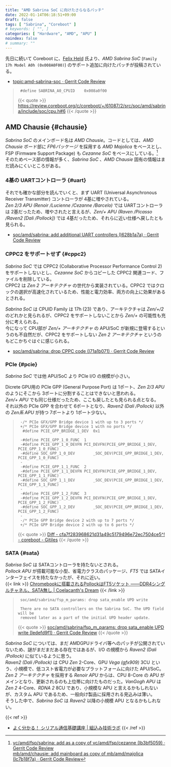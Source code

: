 ```yaml
---
title: "AMD Sabrina SoC に向けたさらなるパッチ"
date: 2022-01-14T06:18:51+09:00
draft: false
tags: [ "Sabrina", "Coreboot" ]
# keywords: [ "", ]
categories: [ "Hardware", "AMD", "APU" ]
noindex: false
# summary: ""
---
```


先日に続いて Coreboot に、[Felix Held](https://github.com/felixheld) 氏より、*AMD Sabrina SoC* (`Family 17h Model A0h (0x008A0F00)`) のサポート追加に向けたパッチが投稿されている。  

 * [topic:amd-sabrina-soc · Gerrit Code Review](https://review.coreboot.org/q/topic:amd-sabrina-soc)
 > 		#define SABRINA_A0_CPUID	0x008a0f00
 >
 > {{< quote >}} <https://review.coreboot.org/c/coreboot/+/61087/2/src/soc/amd/sabrina/include/soc/cpu.h#6> {{< /quote >}}

## AMD Chausie {#chausie}

*Sabrina SoC* のメインボード名は *AMD Chausie*。コードとしては、*AMD Chausie* ボード部に *FP6パッケージ* を採用する *AMD Majolica* をベースとし、FSP (Firmware Support Package) も *Cezanne SoC* をベースにしている。[^copy-from]  
そのためベース部の情報が多く、*Sabrina SoC* 、*AMD Chausie* 固有の情報はまだ読みにくいところがある。  

[^copy-from]: [vc/amd/fsp/sabrina: add as a copy of vc/amd/fsp/cezanne (Ib3bf5059) · Gerrit Code Review](https://review.coreboot.org/c/coreboot/+/61076) <br> [mb/amd/chausie: add mainboard as copy of mb/amd/majolica (Ic7b18f7a) · Gerrit Code Review](https://review.coreboot.org/c/coreboot/+/61079/3)

### 4基の UARTコントローラ {#uart}

それでも確かな部分を読んでいくと、まず UART (Universal Asynchronous Receiver Transmitter) コントローラが 4基に増やされている。  
*Zen 2/3 APU (Renoir /Lucienne /Cezanne /Barcelo)* では UARTコントローラは 2基だったため、増やされたと言えるが、*Zen/+ APU (Raven /Picasso /Raven2 [Dali /Pollock])* では 4基だったため、それらに近い仕様へ戻したとも見られる。  

* [soc/amd/sabrina: add additional UART controllers (I628b1a7a) · Gerrit Code Review](https://review.coreboot.org/c/coreboot/+/61086/3)

### CPPC2 をサポートせず {#cppc2}
*Sabrina SoC* では CPPC2 (Collaborative Processor Performance Control 2) をサポートしないとし、*Cezanne SoC* からコピーした CPPC2 関連コード、ファイルを削除している。  
CPPC2 は *Zen 2 アーキテクチャ* の世代から実装されている。CPPC2 ではクロックの選択が高速化されているため、性能と電力効率、両方の向上に効果があるとされる。  

*Sabrina SoC* は CPUID Family は 17h (23) であり、アーキテクチャは *Zen/+/2* のどれかと見られるが、CPPC2 をサポートしないことから *Zen/+* の可能性も充分に考えられる。  
今になって CPU部が *Zen/+ アーキテクチャ* の APU/SoC が新規に登場するというのも不自然だが、CPPC2 をサポートしない *Zen 2 アーキテクチャ* というのもどこかちぐはぐに感じられる。  

 * [soc/amd/sabrina: drop CPPC code (I71a1b071) · Gerrit Code Review](https://review.coreboot.org/c/coreboot/+/61096)

### PCIe {#pcie}
*Sabrina SoC* では他 APU/SoC より PCIe I/O の規模が小さい。  

Dicrete GPU用の PCIe GPP (General Purpose Port) は 1ポート、*Zen 2/3 APU* のようにそこから 3ポートに分割することはできないと思われる。  
*Zen/+ APU* でも同じ仕様だったため、ここも戻したとも見られる点となる。  
それ以外の PCIe GPP を合わせて 6ポートとなり、*Raven2 (Dali /Pollock)* 以外の *Zen系 APU* が持つ 7ポートより 1ポート少ない。  

 > 		-/* PCIe GFX/GPP Bridge device 1 with up to 3 ports */
 > 		+/* PCIe GFX/GPP Bridge device 1 with no ports */
 > 		 #define PCIE_GPP_BRIDGE_1_DEV	0x1
 > 		 
 > 		-#define PCIE_GPP_1_0_FUNC	1
 > 		-#define PCIE_GPP_1_0_DEVFN	PCI_DEVFN(PCIE_GPP_BRIDGE_1_DEV, PCIE_GPP_1_0_FUNC)
 > 		-#define SOC_GPP_1_0_DEV		_SOC_DEV(PCIE_GPP_BRIDGE_1_DEV, PCIE_GPP_1_0_FUNC)
 > 		-
 > 		-#define PCIE_GPP_1_1_FUNC	2
 > 		-#define PCIE_GPP_1_1_DEVFN	PCI_DEVFN(PCIE_GPP_BRIDGE_1_DEV, PCIE_GPP_1_1_FUNC)
 > 		-#define SOC_GPP_1_1_DEV		_SOC_DEV(PCIE_GPP_BRIDGE_1_DEV, PCIE_GPP_1_1_FUNC)
 > 		-
 > 		-#define PCIE_GPP_1_2_FUNC	3
 > 		-#define PCIE_GPP_1_2_DEVFN	PCI_DEVFN(PCIE_GPP_BRIDGE_1_DEV, PCIE_GPP_1_2_FUNC)
 > 		-#define SOC_GPP_1_2_DEV		_SOC_DEV(PCIE_GPP_BRIDGE_1_DEV, PCIE_GPP_1_2_FUNC)
 > 		-
 > 		-/* PCIe GPP Bridge device 2 with up to 7 ports */
 > 		+/* PCIe GPP Bridge device 2 with up to 6 ports */
 >
 > {{< quote >}} [Diff - cfa7f283968621d31a49c5179496e72ec7504ce5^! - coreboot - Gitiles](https://review.coreboot.org/plugins/gitiles/coreboot/+/cfa7f283968621d31a49c5179496e72ec7504ce5%5E%21/#F0) {{< /quote >}}

### SATA {#sata}
*Sabrisa SoC* は SATAコントローラを持たないとされる。  
*Pollock APU* が搭載可能な小型、省電力クラスのパッケージ、*FT5* では SATAインターフェイスを持たなかったが、それに近い。  
{{< link >}} [Chromebookに搭載されるPollockはFT5ソケット ――DDR4シングルチャネル、SATA無し | Coelacanth's Dream](/posts/2020/02/12/amd-pollock-ft5/) {{< /link >}}

 > 		soc/amd/sabrina/fsp_m_params: drop sata_enable UPD write
 > 		
 > 		There are no SATA controllers on the Sabrina SoC. The UPD field will be
 > 		removed later as a part of the initial UPD header update.
 >
 > {{< quote >}} [soc/amd/sabrina/fsp_m_params: drop sata_enable UPD write (Iedefd9f1) · Gerrit Code Review](https://review.coreboot.org/c/coreboot/+/61091/3) {{< /quote >}}

*Sabrina SoC* については、まだ AMDGPUドライバ等へのパッチが公開されていないため、謎がまだまだある存在ではあるが、I/O の規模から *Raven2 (Dali /Pollock)* に似ているように思う。  
*Raven2 (Dali /Pollock)* は CPU *Zen* 2-Core、GPU *Vega (gfx909)* 3CU という、小規模で、低コスト省電力が必要なプラットフォームに向けた APU/SoC。  
*Zen 2 アーキテクチャ* を採用する *Renoir APU* からは、CPU 8-Core の APU がメインとなり、更新されるのも上位帯に向けたものだった。*VanGogh APU* は *Zen 2* 4-Core、*RDNA 2* 8CU であり、小規模な APU と言えるかもしれないが、カスタム APU であるため、一般向け製品に採用される見込みは薄い。  
そうした中で、*Sabrina SoC* は *Raven2* 以降の小規模 APU となるかもしれない。  

{{< ref >}}
 * [よく分かる！ シリアル通信基礎講座 | 組込み技術ラボ](https://emb.macnica.co.jp/articles/8191/)
{{< /ref >}}
